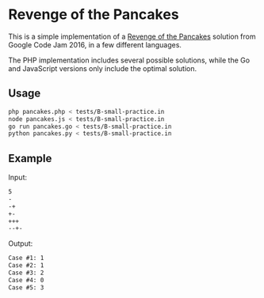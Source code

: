 # Revenge of the Pancakes

This is a simple implementation of a [Revenge of the Pancakes](https://code.google.com/codejam/contest/6254486/dashboard) solution from Google Code Jam 2016, in a few different languages.

The PHP implementation includes several possible solutions, while the Go and JavaScript versions only include the optimal solution.

## Usage

```bash
php pancakes.php < tests/B-small-practice.in
node pancakes.js < tests/B-small-practice.in
go run pancakes.go < tests/B-small-practice.in
python pancakes.py < tests/B-small-practice.in
```

## Example

Input:

```txt
5
-
-+
+-
+++
--+-
```

Output:

```txt
Case #1: 1
Case #2: 1
Case #3: 2
Case #4: 0
Case #5: 3
```
